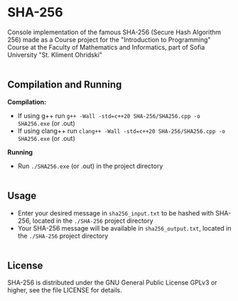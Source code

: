 # SHA-256

Console implementation of the famous SHA-256 (Secure Hash Algorithm 256) made as a Course project for the "Introduction to Programming" Course at the Faculty of Mathematics and Informatics, part of Sofia University "St. Kliment Ohridski"
<br/><br/>

## Compilation and Running
**Compilation:**
- If using g++ run `g++ -Wall -std=c++20 SHA-256/SHA256.cpp -o SHA256.exe` (or .out)
- If using clang++ run `clang++ -Wall -std=c++20 SHA-256/SHA256.cpp -o SHA256.exe` (or .out)

**Running**
- Run `./SHA256.exe` (or .out) in the project directory
<br/><br/>

## Usage
- Enter your desired message in `sha256_input.txt` to be hashed with SHA-256, located in the `./SHA-256` project directory
- Your SHA-256 message will be available in `sha256_output.txt`, located  in the `./SHA-256` project directory
<br/><br/>

## License
SHA-256 is distributed under the GNU General Public License GPLv3 or higher, see the file LICENSE for details.
